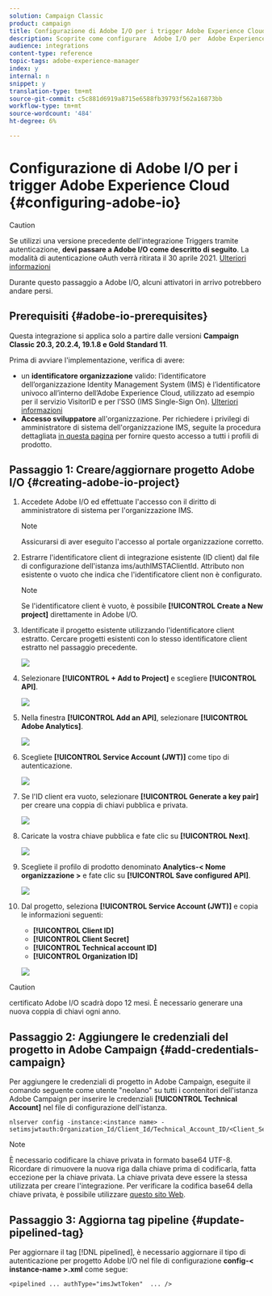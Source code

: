 ```yaml
---
solution: Campaign Classic
product: campaign
title: Configurazione di Adobe I/O per i trigger Adobe Experience Cloud
description: Scoprite come configurare  Adobe I/O per  Adobe Experience Cloud Triggers
audience: integrations
content-type: reference
topic-tags: adobe-experience-manager
index: y
internal: n
snippet: y
translation-type: tm+mt
source-git-commit: c5c881d6919a8715e6588fb39793f562a16873bb
workflow-type: tm+mt
source-wordcount: '484'
ht-degree: 6%

---
```



# Configurazione di Adobe I/O per i trigger Adobe Experience Cloud {#configuring-adobe-io}

>[!CAUTION]
>
>Se utilizzi una versione precedente dell&#39;integrazione Triggers tramite autenticazione, **devi passare a  Adobe I/O come descritto di seguito**. La modalità di autenticazione oAuth verrà ritirata il 30 aprile 2021. [Ulteriori informazioni](https://experienceleaguecommunities.adobe.com/t5/adobe-analytics-discussions/adobe-analytics-legacy-api-end-of-life-notice/td-p/385411)
>
>Durante questo passaggio a  Adobe I/O, alcuni attivatori in arrivo potrebbero andare persi.

## Prerequisiti {#adobe-io-prerequisites}

Questa integrazione si applica solo a partire dalle versioni **Campaign Classic 20.3, 20.2.4, 19.1.8 e Gold Standard 11**.

Prima di avviare l&#39;implementazione, verifica di avere:

* un **identificatore organizzazione** valido: l’identificatore dell’organizzazione  Identity Management System (IMS) è l’identificatore univoco all’interno dell’Adobe Experience Cloud, utilizzato ad esempio per il servizio VisitorID e per l’SSO (IMS Single-Sign On). [Ulteriori informazioni](https://experienceleague.adobe.com/docs/core-services/interface/manage-users-and-products/organizations.html)
* **Accesso sviluppatore** all&#39;organizzazione.  Per richiedere i privilegi di amministratore di sistema dell&#39;organizzazione IMS, seguite la procedura dettagliata [in questa pagina](https://helpx.adobe.com/enterprise/admin-guide.html/enterprise/using/manage-developers.ug.html) per fornire questo accesso a tutti i profili di prodotto.

## Passaggio 1: Creare/aggiornare  progetto Adobe I/O {#creating-adobe-io-project}

1. Accedete  Adobe I/O ed effettuate l&#39;accesso con il diritto di amministratore di sistema per l&#39;organizzazione IMS.

   >[!NOTE]
   >
   > Assicurarsi di aver eseguito l&#39;accesso al portale organizzazione corretto.

1. Estrarre l&#39;identificatore client di integrazione esistente (ID client) dal file di configurazione dell&#39;istanza ims/authIMSTAClientId. Attributo non esistente o vuoto che indica che l&#39;identificatore client non è configurato.

   >[!NOTE]
   >
   >Se l&#39;identificatore client è vuoto, è possibile **[!UICONTROL Create a New project]** direttamente in  Adobe I/O.

1. Identificate il progetto esistente utilizzando l&#39;identificatore client estratto. Cercare progetti esistenti con lo stesso identificatore client estratto nel passaggio precedente.

   ![](assets/do-not-localize/adobe_io_8.png)

1. Selezionare **[!UICONTROL + Add to Project]** e scegliere **[!UICONTROL API]**.

   ![](assets/do-not-localize/adobe_io_1.png)

1. Nella finestra **[!UICONTROL Add an API]**, selezionare **[!UICONTROL Adobe Analytics]**.

   ![](assets/do-not-localize/adobe_io_2.png)

1. Scegliete **[!UICONTROL Service Account (JWT)]** come tipo di autenticazione.

   ![](assets/do-not-localize/adobe_io_3.png)

1. Se l&#39;ID client era vuoto, selezionare **[!UICONTROL Generate a key pair]** per creare una coppia di chiavi pubblica e privata.

   ![](assets/do-not-localize/adobe_io_4.png)

1. Caricate la vostra chiave pubblica e fate clic su **[!UICONTROL Next]**.

   ![](assets/do-not-localize/adobe_io_5.png)

1. Scegliete il profilo di prodotto denominato **Analytics-&lt; Nome organizzazione >** e fate clic su **[!UICONTROL Save configured API]**.

   ![](assets/do-not-localize/adobe_io_6.png)

1. Dal progetto, seleziona **[!UICONTROL Service Account (JWT)]** e copia le informazioni seguenti:
   * **[!UICONTROL Client ID]**
   * **[!UICONTROL Client Secret]**
   * **[!UICONTROL Technical account ID]**
   * **[!UICONTROL Organization ID]**

   ![](assets/do-not-localize/adobe_io_7.png)

>[!CAUTION]
>
> certificato Adobe I/O scadrà dopo 12 mesi. È necessario generare una nuova coppia di chiavi ogni anno.

## Passaggio 2: Aggiungere le credenziali del progetto in  Adobe Campaign {#add-credentials-campaign}

Per aggiungere le credenziali di progetto in  Adobe Campaign, eseguite il comando seguente come utente &quot;neolano&quot; su tutti i contenitori dell&#39;istanza Adobe Campaign  per inserire le credenziali **[!UICONTROL Technical Account]** nel file di configurazione dell&#39;istanza.

```
nlserver config -instance:<instance name> -setimsjwtauth:Organization_Id/Client_Id/Technical_Account_ID/<Client_Secret>/<Base64_encoded_Private_Key>
```

>[!NOTE]
>
>È necessario codificare la chiave privata in formato base64 UTF-8. Ricordare di rimuovere la nuova riga dalla chiave prima di codificarla, fatta eccezione per la chiave privata. La chiave privata deve essere la stessa utilizzata per creare l&#39;integrazione. Per verificare la codifica base64 della chiave privata, è possibile utilizzare [questo sito Web](https://www.base64encode.org/).

## Passaggio 3: Aggiorna tag pipeline {#update-pipelined-tag}

Per aggiornare il tag [!DNL pipelined], è necessario aggiornare il tipo di autenticazione per  progetto Adobe I/O nel file di configurazione **config-&lt; instance-name >.xml** come segue:

```
<pipelined ... authType="imsJwtToken"  ... />
```
